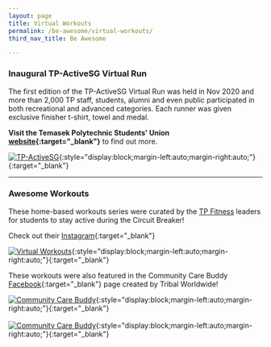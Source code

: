 ```yaml
---
layout: page
title: Virtual Workouts
permalink: /be-awesome/virtual-workouts/
third_nav_title: Be Awesome

---
```

### Inaugural TP-ActiveSG Virtual Run

The first edition of the TP-ActiveSG Virtual Run was held in Nov 2020 and more than 2,000 TP staff, students, alumni and even public participated in both recreational and advanced categories. Each runner was given exclusive finisher t-shirt, towel and medal.  

**Visit the Temasek Polytechnic Students' Union [website](https://www.tpstudentsunion.com/learn-more){:target="_blank"}** to find out more. 

[![TP-ActiveSG]({{site.baseurl}}/images/BeAwesome-TPVirtualRun.jpeg)](https://www.tpstudentsunion.com/tp-virtual-run){:style="display:block;margin-left:auto;margin-right:auto;"}{:target="_blank"}

---
### Awesome Workouts ###
These home-based workouts series were curated by the <a href="https://tp-vc-prod.netlify.app/sports/tp_fitness/" target="_blank">TP Fitness</a> leaders for students to stay active during the Circuit Breaker!

Check out their [Instagram](https://www.instagram.com/tpfitnessofficial/){:target="_blank"}

[![Virtual Workouts]({{site.baseurl}}/images/BeAwesome-Virtual_Workout.png)](https://www.instagram.com/tpfitnessofficial/){:style="display:block;margin-left:auto;margin-right:auto;"}{:target="_blank"}<br>

These workouts were also featured in the Community Care Buddy [Facebook](https://www.facebook.com/iamaccb.sg/){:target="_blank"} page created by Tribal Worldwide!

[![Community Care Buddy]({{site.baseurl}}/images/BeAwesome-Virtual_Workout_iamccb2.png)](https://www.facebook.com/iamaccb.sg/videos/647361315911659){:style="display:block;margin-left:auto;margin-right:auto;"}{:target="_blank"}<br>
<br>
[![Community Care Buddy]({{site.baseurl}}/images/BeAwesome-Virtual_Workout_iamccb1.png)](https://www.facebook.com/iamaccb.sg/videos/654879775449245){:style="display:block;margin-left:auto;margin-right:auto;"}{:target="_blank"}

